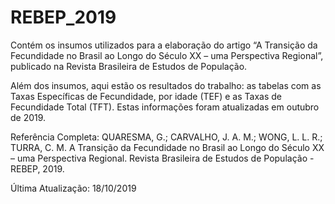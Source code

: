 # REBEP_2019
Contém os insumos utilizados para a elaboração do artigo “A Transição da Fecundidade no Brasil ao Longo do Século XX – uma Perspectiva Regional”, publicado na Revista Brasileira de Estudos de População.

Além dos insumos, aqui estão os resultados do trabalho: as tabelas com as Taxas Específicas de Fecundidade, por idade (TEF) e as Taxas de Fecundidade Total (TFT). Estas informações foram atualizadas em outubro de 2019.

Referência Completa:
QUARESMA, G.; CARVALHO, J. A. M.; WONG, L. L. R.; TURRA, C. M. A Transição da Fecundidade no Brasil ao Longo do Século XX – uma Perspectiva Regional. Revista Brasileira de Estudos de População - REBEP, 2019.

Última Atualização: 18/10/2019
